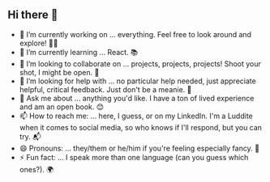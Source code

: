 ## Hi there 👋

- 🔭 I’m currently working on ... everything. Feel free to look around and explore! 🕵️‍♀️
- 🌱 I’m currently learning ... React. 📚
- 👯 I’m looking to collaborate on ... projects, projects, projects! Shoot your shot, I might be open. 🚀
- 🤔 I’m looking for help with ... no particular help needed, just appreciate helpful, critical feedback. Just don't be a meanie. 🌟
- 💬 Ask me about ... anything you'd like. I have a ton of lived experience and am an open book. 😊
- 📫 How to reach me: ... here, I guess, or on my LinkedIn. I'm a Luddite when it comes to social media, so who knows if I'll respond, but you can try. 📬
- 😄 Pronouns: ... they/them or he/him if you're feeling especially fancy. 🎩
- ⚡ Fun fact: ... I speak more than one language (can you guess which ones?). 🌍

